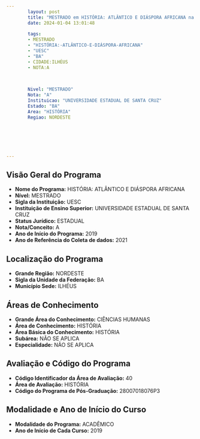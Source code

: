 ```yaml
---
        layout: post
        title: "MESTRADO em HISTÓRIA: ATLÂNTICO E DIÁSPORA AFRICANA na UESC  "
        date: 2024-01-04 13:01:48
     
        tags:
        - MESTRADO
        - "HISTÓRIA:-ATLÂNTICO-E-DIÁSPORA-AFRICANA"
        - "UESC"
        - "BA"
        - CIDADE:ILHÉUS
        - NOTA:A
        
       

        Nivel: "MESTRADO"
        Nota: "A"
        Instituicao: "UNIVERSIDADE ESTADUAL DE SANTA CRUZ"
        Estado: "BA"
        Area: "HISTÓRIA"
        Regiao: NORDESTE
        
        
        
        
        
        
---
```

## Visão Geral do Programa
- **Nome do Programa:** HISTÓRIA: ATLÂNTICO E DIÁSPORA AFRICANA
- **Nível:** MESTRADO
- **Sigla da Instituição:** UESC
- **Instituição de Ensino Superior:** UNIVERSIDADE ESTADUAL DE SANTA CRUZ
- **Status Jurídico:** ESTADUAL
- **Nota/Conceito:** A
- **Ano de Início do Programa:** 2019
- **Ano de Referência do Coleta de dados:** 2021

## Localização do Programa
- **Grande Região:** NORDESTE
- **Sigla da Unidade da Federação:** BA
- **Município Sede:** ILHÉUS

## Áreas de Conhecimento
- **Grande Área do Conhecimento:** CIÊNCIAS HUMANAS
- **Área de Conhecimento:** HISTÓRIA
- **Área Básica do Conhecimento:** HISTÓRIA
- **Subárea:** NÃO SE APLICA
- **Especialidade:** NÃO SE APLICA

## Avaliação e Código do Programa
- **Código Identificador da Área de Avaliação:** 40
- **Área de Avaliação:** HISTÓRIA
- **Código do Programa de Pós-Graduação:** 28007018076P3


## Modalidade e Ano de Início do Curso
- **Modalidade do Programa:** ACADÊMICO
- **Ano de Início de Cada Curso:** 2019
